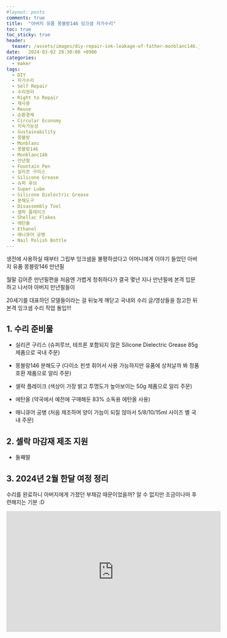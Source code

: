 ```yaml
---
#layout: posts
comments: true
title:  "아버지 유품 몽블랑146 잉크샘 자가수리"
toc: true
toc_sticky: true
header:
  teaser: /assets/images/diy-repair-ink-leakage-of-father-monblanc146.jpg
date:   2024-03-02 20:30:00 +0900
categories:
  - maker
tags:
  - DIY
  - 자가수리
  - Self Repair
  - 수리권리
  - Right to Repair
  - 재사용
  - Reuse
  - 순환경제
  - Circular Economy
  - 지속가능성
  - Sustainability
  - 몽블랑
  - Monblanc
  - 몽블랑146
  - Monblanc146
  - 만년필
  - Fountain Pen
  - 실리콘 구리스
  - Silicone Grease
  - 슈퍼 루브
  - Super Lube
  - Silicone Dielectric Grease
  - 분해도구
  - Disassembly Tool
  - 셀락 플레이크
  - Shellac Flakes
  - 에탄올
  - Ethanol
  - 매니큐어 공병
  - Nail Polish Bottle
---
```


생전에 사용하실 때부터 그립부 잉크샘을 불평하셨다고 어머니에게 이야기 들었던 아버지 유품 몽블랑146 만년필

월말 김어준 만년필편을 처음엔 가볍게 청취하다가 결국 몇년 지나 만년필에 본격 입문하고 나서야 아버지 만년필들이

20세기를 대표하던 모델들이라는 걸 뒤늦게 깨닫고 국내외 수리 글/영상들을 참고한 뒤 본격 잉크샘 수리 작업 돌입!!!

## 1. 수리 준비물

- 실리콘 구리스 (슈퍼루브, 테프론 포함되지 않은 Silicone Dielectric Grease 85g 제품으로 국내 주문)

- 몽블랑146 분해도구 (다이소 핀셋 휘어서 사용 가능하지만 유품에 상처날까 봐 정품 호환 제품으로 알리 주문)

- 셀락 플레이크 (색상이 가장 밝고 투명도가 높아보이는 50g 제품으로 알리 주문)

- 에탄올 (약국에서 예전에 구매해둔 83% 소독용 에탄올 사용)

- 매니큐어 공병 (처음 제조하며 양이 가늠이 되질 않아서 5/8/10/15ml 사이즈 별 국내 주문)

## 2. 셀락 마감재 제조 지원

- 둘째딸

## 3. 2024년 2월 한달 여정 정리

수리를 완료하니 아버지에게 가졌던 부채감 때문이었을까? 알 수 없지만 조금이나마 후련해지는 기분 :D

<iframe width="560" height="315" src="https://www.youtube-nocookie.com/embed/XidgIwW8b5o" frameborder="0" allow="autoplay; encrypted-media" allowfullscreen></iframe>

